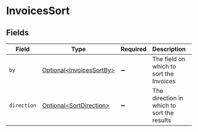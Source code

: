 # InvoicesSort


## Fields

| Field                                                                  | Type                                                                   | Required                                                               | Description                                                            | Example                                                                |
| ---------------------------------------------------------------------- | ---------------------------------------------------------------------- | ---------------------------------------------------------------------- | ---------------------------------------------------------------------- | ---------------------------------------------------------------------- |
| `by`                                                                   | [Optional\<InvoicesSortBy>](../../models/components/InvoicesSortBy.md) | :heavy_minus_sign:                                                     | The field on which to sort the Invoices                                | updated_at                                                             |
| `direction`                                                            | [Optional\<SortDirection>](../../models/components/SortDirection.md)   | :heavy_minus_sign:                                                     | The direction in which to sort the results                             |                                                                        |